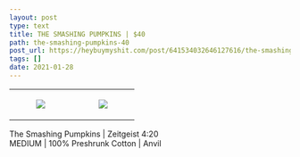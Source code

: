 ```yaml
---
layout: post
type: text
title: THE SMASHING PUMPKINS | $40
path: the-smashing-pumpkins-40
post_url: https://heybuymyshit.com/post/641534032646127616/the-smashing-pumpkins-40
tags: []
date: 2021-01-28
---
```




<table style="width:100%;"><tr><td style="vertical-align:top;">
      <figure class="tmblr-full" data-orig-height="2048" data-orig-width="1365" data-orig-src="https://concertshirts.netlify.app/shirts/0269/0269-01.jpg"><img src="https://64.media.tumblr.com/396d1d62c6d3a62f35a7b3d5a6bccc19/9532c181a7889a1f-72/s540x810/89896c5551c3ba2808bce785027be1ca123267bf.jpg" data-orig-height="2048" data-orig-width="1365" data-orig-src="https://concertshirts.netlify.app/shirts/0269/0269-01.jpg"/></figure></td>
    <td style="vertical-align:top;">
      <figure class="tmblr-full" data-orig-height="2048" data-orig-width="1365" data-orig-src="https://concertshirts.netlify.app/shirts/0269/0269-02.jpg"><img src="https://64.media.tumblr.com/c09612ed9f68902e93a967c7e400294b/9532c181a7889a1f-8f/s540x810/92dba99939d993843a9526535ee167e5849848b9.jpg" data-orig-height="2048" data-orig-width="1365" data-orig-src="https://concertshirts.netlify.app/shirts/0269/0269-02.jpg"/></figure></td>
  </tr></table><p>
  The Smashing Pumpkins | Zeitgeist 4:20<br/>MEDIUM | 100% Preshrunk Cotton | Anvil
</p>
